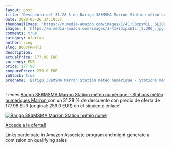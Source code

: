 ```yaml
---
layout: post
title: 'Descuento del 31.28 % en Barigo 386MSMA Marron Station météo numé'
date: 2020-05-26 14:19:57
thumbnailImage: 'https://m.media-amazon.com/images/I/41+S3xpsW1L._SL200_.jpg'
images: [ 'https://m.media-amazon.com/images/I/41+S3xpsW1L._SL200_.jpg' ]
comments: true
category: ofertas
author: ring
slug: B007FRNHT2
description:
actualPrice: 177.98 EUR
currency: EUR
price: 177.98
comparePrice: 259.0 EUR
inStock: true
prodname: 'Barigo 386MSMA Marron Station météo numérique - Stations météo numériques  Marron '
---
```


Tienes [Barigo 386MSMA Marron Station météo numérique - Stations météo numériques  Marron ](https://www.amazon.fr/dp/B007FRNHT2/?tag=tolees0d-21) con un 31.28 % de descuento con precio de oferta de 177.98 EUR (original: 259.0 EUR) en el siguiente enlace!

[![Barigo 386MSMA Marron Station météo numé](https://m.media-amazon.com/images/I/41+S3xpsW1L._SL200_.jpg)](https://www.amazon.fr/dp/B007FRNHT2/?tag=tolees0d-21)

[Accede a la oferta!!](https://www.amazon.fr/dp/B007FRNHT2/?tag=tolees0d-21)

Links participate in Amazon Associate program and might generate a comission on qualifying sales


